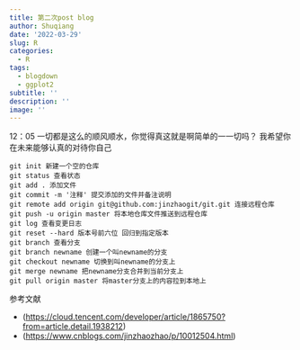 ```yaml
---
title: 第二次post blog
author: Shuqiang
date: '2022-03-29'
slug: R
categories:
  - R
tags:
  - blogdown
  - ggplot2
subtitle: ''
description: ''
image: ''
---
```


12：05
一切都是这么的顺风顺水，你觉得真这就是啊简单的一一切吗？
我希望你在未来能够认真的对待你自己


```
git init 新建一个空的仓库
git status 查看状态
git add . 添加文件
git commit -m '注释' 提交添加的文件并备注说明
git remote add origin git@github.com:jinzhaogit/git.git 连接远程仓库
git push -u origin master 将本地仓库文件推送到远程仓库
git log 查看变更日志
git reset --hard 版本号前六位 回归到指定版本
git branch 查看分支
git branch newname 创建一个叫newname的分支
git checkout newname 切换到叫newname的分支上
git merge newname 把newname分支合并到当前分支上
git pull origin master 将master分支上的内容拉到本地上
```


参考文献

- (https://cloud.tencent.com/developer/article/1865750?from=article.detail.1938212)
- (https://www.cnblogs.com/jinzhaozhao/p/10012504.html)
